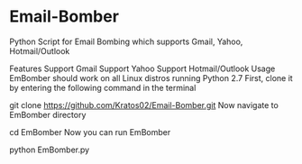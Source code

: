 # Email-Bomber
Python Script for Email Bombing which supports Gmail, Yahoo, Hotmail/Outlook 



Features
Support Gmail
Support Yahoo
Support Hotmail/Outlook
Usage
EmBomber should work on all Linux distros running Python 2.7 First, clone it by entering the following command in the terminal

git clone https://github.com/Kratos02/Email-Bomber.git
Now navigate to EmBomber directory

cd EmBomber
Now you can run EmBomber

python EmBomber.py
